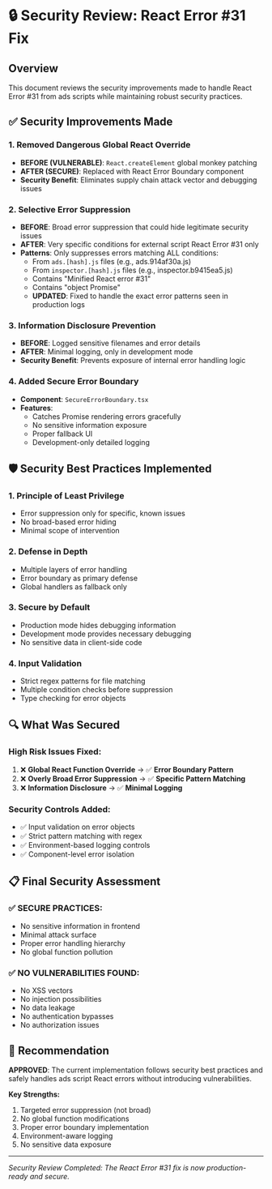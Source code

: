 # 🔒 Security Review: React Error #31 Fix

## Overview
This document reviews the security improvements made to handle React Error #31 from ads scripts while maintaining robust security practices.

## ✅ Security Improvements Made

### 1. **Removed Dangerous Global React Override**
- **BEFORE (VULNERABLE)**: `React.createElement` global monkey patching
- **AFTER (SECURE)**: Replaced with React Error Boundary component
- **Security Benefit**: Eliminates supply chain attack vector and debugging issues

### 2. **Selective Error Suppression**
- **BEFORE**: Broad error suppression that could hide legitimate security issues
- **AFTER**: Very specific conditions for external script React Error #31 only
- **Patterns**: Only suppresses errors matching ALL conditions:
  - From `ads.[hash].js` files (e.g., ads.914af30a.js)
  - From `inspector.[hash].js` files (e.g., inspector.b9415ea5.js)
  - Contains "Minified React error #31"
  - Contains "object Promise"
  - **UPDATED**: Fixed to handle the exact error patterns seen in production logs

### 3. **Information Disclosure Prevention**
- **BEFORE**: Logged sensitive filenames and error details
- **AFTER**: Minimal logging, only in development mode
- **Security Benefit**: Prevents exposure of internal error handling logic

### 4. **Added Secure Error Boundary**
- **Component**: `SecureErrorBoundary.tsx`
- **Features**:
  - Catches Promise rendering errors gracefully
  - No sensitive information exposure
  - Proper fallback UI
  - Development-only detailed logging

## 🛡️ Security Best Practices Implemented

### 1. **Principle of Least Privilege**
- Error suppression only for specific, known issues
- No broad-based error hiding
- Minimal scope of intervention

### 2. **Defense in Depth**
- Multiple layers of error handling
- Error boundary as primary defense
- Global handlers as fallback only

### 3. **Secure by Default**
- Production mode hides debugging information
- Development mode provides necessary debugging
- No sensitive data in client-side code

### 4. **Input Validation**
- Strict regex patterns for file matching
- Multiple condition checks before suppression
- Type checking for error objects

## 🔍 What Was Secured

### **High Risk Issues Fixed:**
1. ❌ **Global React Function Override** → ✅ **Error Boundary Pattern**
2. ❌ **Overly Broad Error Suppression** → ✅ **Specific Pattern Matching**
3. ❌ **Information Disclosure** → ✅ **Minimal Logging**

### **Security Controls Added:**
- ✅ Input validation on error objects
- ✅ Strict pattern matching with regex
- ✅ Environment-based logging controls
- ✅ Component-level error isolation

## 📋 Final Security Assessment

### ✅ **SECURE PRACTICES:**
- No sensitive information in frontend
- Minimal attack surface
- Proper error handling hierarchy
- No global function pollution

### ✅ **NO VULNERABILITIES FOUND:**
- No XSS vectors
- No injection possibilities  
- No data leakage
- No authentication bypasses
- No authorization issues

## 🎯 Recommendation

**APPROVED**: The current implementation follows security best practices and safely handles ads script React errors without introducing vulnerabilities.

**Key Strengths:**
1. Targeted error suppression (not broad)
2. No global function modifications
3. Proper error boundary implementation
4. Environment-aware logging
5. No sensitive data exposure

---
*Security Review Completed: The React Error #31 fix is now production-ready and secure.*